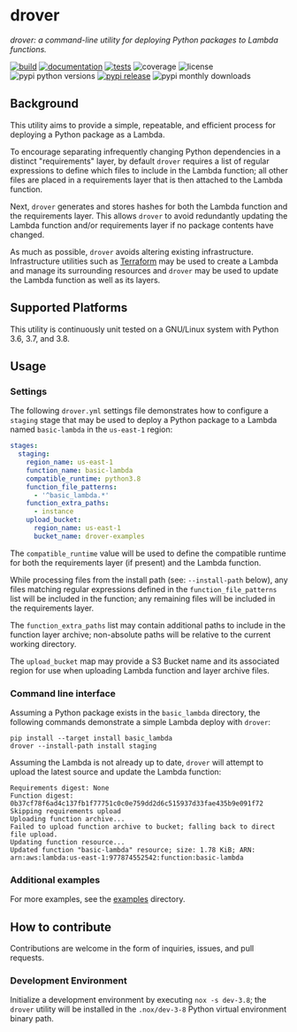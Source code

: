 # drover
*drover: a command-line utility for deploying Python packages to Lambda functions.*

[![build](https://img.shields.io/azure-devops/build/jwilges/drover/4/master)](https://jwilges.visualstudio.com/drover/_build?definitionId=4)
[![documentation](https://img.shields.io/readthedocs/drover/latest)](https://drover.readthedocs.io/en/latest/?badge=latest)
[![tests](https://img.shields.io/azure-devops/tests/jwilges/drover/4/master?compact_message)](https://jwilges.visualstudio.com/drover/_test/analytics?definitionId=4&contextType=build)
![coverage](https://img.shields.io/azure-devops/coverage/jwilges/drover/4/master)
![license](https://img.shields.io/github/license/jwilges/drover)
![pypi python versions](https://img.shields.io/pypi/pyversions/drover)
[![pypi release](https://img.shields.io/pypi/v/drover)](https://pypi.org/project/drover)
![pypi monthly downloads](https://img.shields.io/pypi/dm/drover)

## Background
This utility aims to provide a simple, repeatable, and efficient process for
deploying a Python package as a Lambda.

To encourage separating infrequently changing Python dependencies in a distinct
"requirements" layer, by default `drover` requires a list of regular expressions
to define which files to include in the Lambda function; all other files are
placed in a requirements layer that is then attached to the Lambda function.

Next, `drover` generates and stores hashes for both the Lambda function and the
requirements layer. This allows `drover` to avoid redundantly updating the
Lambda function and/or requirements layer if no package contents have changed.

As much as possible, `drover` avoids altering existing infrastructure.
Infrastructure utilities such as
[Terraform](https://github.com/hashicorp/terraform) may be used to create a
Lambda and manage its surrounding resources and `drover` may be used to update
the Lambda function as well as its layers.

## Supported Platforms
This utility is continuously unit tested on a GNU/Linux system with Python 3.6,
3.7, and 3.8.

## Usage
### Settings
The following `drover.yml` settings file demonstrates how to configure a
`staging` stage that may be used to deploy a Python package to a Lambda named
`basic-lambda` in the `us-east-1` region:

```yaml
stages:
  staging:
    region_name: us-east-1
    function_name: basic-lambda
    compatible_runtime: python3.8
    function_file_patterns:
      - '^basic_lambda.*'
    function_extra_paths:
      - instance
    upload_bucket:
      region_name: us-east-1
      bucket_name: drover-examples
```

The `compatible_runtime` value will be used to define the compatible runtime for
both the requirements layer (if present) and the Lambda function.

While processing files from the install path (see: `--install-path` below), any
files matching regular expressions defined in the `function_file_patterns` list
will be included in the function; any remaining files will be included in the
requirements layer.

The `function_extra_paths` list may contain additional paths to include in the
function layer archive; non-absolute paths will be relative to the current
working directory.

The `upload_bucket` map may provide a S3 Bucket name and its associated region
for use when uploading Lambda function and layer archive files.

### Command line interface
Assuming a Python package exists in the `basic_lambda` directory, the following
commands demonstrate a simple Lambda deploy with `drover`:

    pip install --target install basic_lambda
    drover --install-path install staging

Assuming the Lambda is not already up to date, `drover` will attempt to upload
the latest source and update the Lambda function:

    Requirements digest: None
    Function digest: 0b37cf78f6ad4c137fb1f77751c0c0e759dd2d6c515937d33fae435b9e091f72
    Skipping requirements upload
    Uploading function archive...
    Failed to upload function archive to bucket; falling back to direct file upload.
    Updating function resource...
    Updated function "basic-lambda" resource; size: 1.78 KiB; ARN: arn:aws:lambda:us-east-1:977874552542:function:basic-lambda

### Additional examples
For more examples, see the [examples](examples/README.md) directory.

## How to contribute
Contributions are welcome in the form of inquiries, issues, and pull requests.

### Development Environment
Initialize a development environment by executing `nox -s dev-3.8`; the `drover`
utility will be installed in the `.nox/dev-3-8` Python virtual environment
binary path.